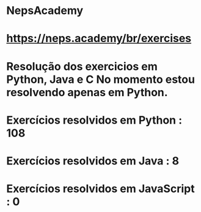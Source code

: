 # NepsAcademy
# https://neps.academy/br/exercises 
# Resolução dos exercicios em Python, Java e C No momento estou resolvendo apenas em Python.
# Exercícios resolvidos em Python : 108
# Exercícios resolvidos em Java : 8
# Exercícios resolvidos em JavaScript : 0
